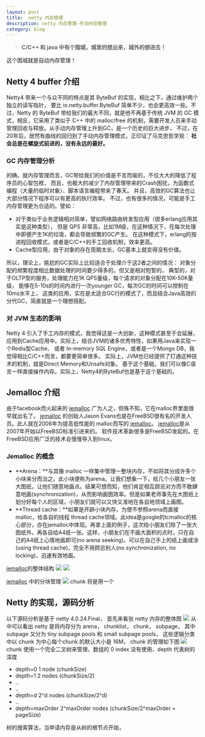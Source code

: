 ```yaml
---
layout: post
title:  netty 内存管理
description: netty 内存管理-手动内存管理
category: blog
---
```

>**C/C++ 和 java 中有个围城，城里的想出来，城外的想进去！**

这个围城就是自动内存管理！

## Netty 4 buffer 介绍
Netty4 带来一个与众不同的特点是其 ByteBuf 的实现，相比之下，通过维护两个独立的读写指针，
要比 io.netty.buffer.ByteBuf 简单不少，也会更高效一些。不过，Netty 的 ByteBuf
带给我们的最大不同，就是他不再基于传统 JVM 的 GC 模式，相反，它采用了类似于 C++ 中的 malloc/free
的机制，需要开发人员来手动管理回收与释放。从手动内存管理上升到GC，是一个历史的巨大进步，
不过，在20年后，居然有曲线的回归到了手动内存管理模式，正印证了马克思哲学观：
**社会总是在螺旋式前进的，没有永远的最好。**

### GC 内存管理分析
的确，就内存管理而言，GC带给我们的价值是不言而喻的，不仅大大的降低了程序员的心智包袱，
而且，也极大的减少了内存管理带来的Crash困扰，为函数式编程（大量的临时对象）、脚本语言编程带来了春天。
并且，高效的GC算法也让大部分情况下程序可以有更高的执行效率。
不过，也有很多的情况，可能是手工内存管理更为合适的。譬如：

- 对于类似于业务逻辑相对简单，譬如网络路由转发型应用（很多erlang应用其实是这种类型），
但是 QPS 非常高，比如1M级，在这种情况下，在每次处理中即便产生1K的垃圾，都会导致频繁的GC产生。
在这种模式下，erlang的按进程回收模式，或者是C/C++的手工回收机制，效率更高。
- Cache型应用，由于对象的存在周期太长，GC基本上就变得没有价值。

所以，理论上，尴尬的GC实际上比较适合于处理介于这2者之间的情况：
对象分配的频繁程度相比数据处理的时间要少得多的，但又是相对短暂的，
典型的，对于OLTP型的服务，处理能力在1K QPS量级，每个请求的对象分配在10K-50K量级，
能够在5-10s的时间内进行一次younger GC，每次GC的时间可以控制在10ms水平上，
这类的应用，实在是太适合GC行的模式了，而且结合Java高效的分代GC，简直就是一个理想搭配。

### 对 JVM 生态的影响
Netty 4 引入了手工内存的模式，我觉得这是一大创新，这种模式甚至于会延展，
应用到Cache应用中。实际上，结合JVM的诸多优秀特性，如果用Java来实现一个Redis型Cache、
或者 In-memory SQL Engine，或者是一个Mongo DB，我觉得相比C/C++而言，都要更简单很多。
实际上，JVM也已经提供了打通这种技术的机制，就是Direct Memory和Unsafe对象。
基于这个基础，我们可以像C语言一样直接操作内存。实际上，Netty4的ByteBuf也是基于这个基础的。

## Jemalloc 介绍
由于facebook而火起来的 [jemalloc][] 广为人之，但殊不知，它在malloc界里面很早就出名了。
 [jemalloc][] 的创始人Jason Evans也是在FreeBSD很有名的开发人员。此人就在2006年为提高低性能的
malloc而写的 [jemalloc][]。 [jemalloc][]是从2007年开始以FreeBSD标准引进来的。
软件技术革新很多是FreeBSD发起的。在FreeBSD应用广泛的技术会慢慢导入到linux。

### Jemalloc 的概念

- **Arena：**与其像 malloc 一样集中管理一整块内存，不如将其分成许多个小块来分而治之。此小块便称为arena。让我们想象一下，给几个小朋友一张大图纸，让他们随意地画点。结果可想而知，他们肯定相互顾忌对方而不敢肆意地画(synchronization)，从而影响画图效率。但是如果老师事先在大图纸上划分好每个人的区域，小朋友们就可以又快又准地在各自地领域上画图。
- **Thread cache：**如果是开辟小块内存，为使不参照arena而直接malloc，给各自的线程 thread cache领域。此idea是google的tcmalloc的核心部分，亦在jemalloc中体现。再拿上面的例子，这次给小朋友们除了一张大图纸外，再各自给A4纸一张。这样，小朋友们在不画大面积的点时，只在自己的A4纸上心情地画即可(no arena seeking)。可以在自己手上的纸上画或涂(using thread cache)，完全不用顾忌别人(no synchronization, no locking)，迅速有效地画。

[jemalloc][]的整体结构
![](http://7tsy8h.com1.z0.glb.clouddn.com/jmalloc_1.png)
![](http://7tsy8h.com1.z0.glb.clouddn.com/jmalloc_2.png)

[jemalloc][] 中的分块管理
![](http://7tsy8h.com1.z0.glb.clouddn.com/jmollac_chunk.png)
chunk 将是用一个

## Netty 的实现，源码分析
以下源码分析是基于 netty 4.0.24.Final， 首先来看张 netty 内存的整体图
![](http://7tsy8h.com1.z0.glb.clouddn.com/netty_view.png)
从中可以看出 netty 是将内存分为 arena， chunklist， chunk， subpage， 其中 subpage 又分为 tiny subpage pools 和 small subpage pools， 这些逻辑分类中以 chunk 为中心每个chunk 的默认大小是 16M， chunk 的管理如下图
![](http://7tsy8h.com1.z0.glb.clouddn.com/chunk_mangar.png)
chunk 使用一个完全二叉树来管理，数组的 0 index 没有使用，depth 代表树的深度

 * depth=0        1 node (chunkSize)
 * depth=1        2 nodes (chunkSize/2)
 * ..
 * ..
 * depth=d        2^d nodes (chunkSize/2^d)
 * ..
 * depth=maxOrder 2^maxOrder nodes (chunkSize/2^maxOrder = pageSize)

树的搜索算法，当申请内存是从树的根节点开始，


[-10]:    http://hushi55.github.io/  "-10"
[jemalloc]:   https://www.facebook.com/notes/facebook-engineering/scalable-memory-allocation-using-jemalloc/480222803919  "jemalloc"
